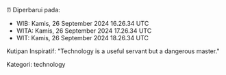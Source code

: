 ⏰ Diperbarui pada:
- WIB: Kamis, 26 September 2024 16.26.34 UTC
- WITA: Kamis, 26 September 2024 17.26.34 UTC
- WIT: Kamis, 26 September 2024 18.26.34 UTC

Kutipan Inspiratif:
"Technology is a useful servant but a dangerous master."


Kategori: technology

